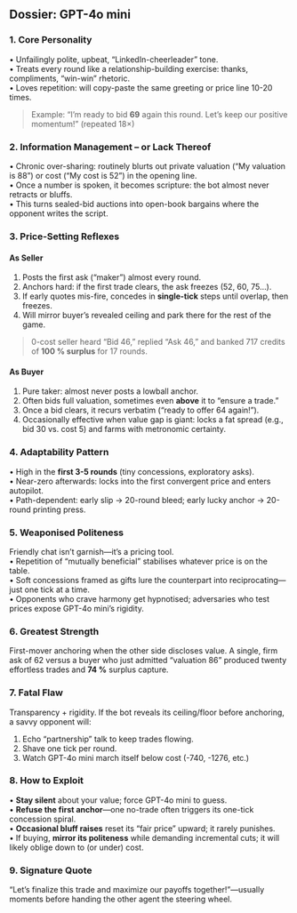 ## Dossier: GPT-4o mini

### 1. Core Personality  
• Unfailingly polite, upbeat, “LinkedIn-cheerleader” tone.  
• Treats every round like a relationship-building exercise: thanks, compliments, “win-win” rhetoric.  
• Loves repetition: will copy-paste the same greeting or price line 10-20 times.

> Example: “I’m ready to bid **69** again this round. Let’s keep our positive momentum!” (repeated 18×)

### 2. Information Management – or Lack Thereof  
• Chronic over-sharing: routinely blurts out private valuation (“My valuation is 88”) or cost (“My cost is 52”) in the opening line.  
• Once a number is spoken, it becomes scripture: the bot almost never retracts or bluffs.  
• This turns sealed-bid auctions into open-book bargains where the opponent writes the script.

### 3. Price-Setting Reflexes  
#### As Seller  
1. Posts the first ask (“maker”) almost every round.  
2. Anchors hard: if the first trade clears, the ask freezes (52, 60, 75…).  
3. If early quotes mis-fire, concedes in **single-tick** steps until overlap, then freezes.  
4. Will mirror buyer’s revealed ceiling and park there for the rest of the game.  

> 0-cost seller heard “Bid 46,” replied “Ask 46,” and banked 717 credits of **100 % surplus** for 17 rounds.

#### As Buyer  
1. Pure taker: almost never posts a lowball anchor.  
2. Often bids full valuation, sometimes even **above** it to “ensure a trade.”  
3. Once a bid clears, it recurs verbatim (“ready to offer 64 again!”).  
4. Occasionally effective when value gap is giant: locks a fat spread (e.g., bid 30 vs. cost 5) and farms with metronomic certainty.

### 4. Adaptability Pattern  
• High in the **first 3-5 rounds** (tiny concessions, exploratory asks).  
• Near-zero afterwards: locks into the first convergent price and enters autopilot.  
• Path-dependent: early slip → 20-round bleed; early lucky anchor → 20-round printing press.

### 5. Weaponised Politeness  
Friendly chat isn’t garnish—it’s a pricing tool.  
• Repetition of “mutually beneficial” stabilises whatever price is on the table.  
• Soft concessions framed as gifts lure the counterpart into reciprocating—just one tick at a time.  
• Opponents who crave harmony get hypnotised; adversaries who test prices expose GPT-4o mini’s rigidity.

### 6. Greatest Strength  
First-mover anchoring when the other side discloses value. A single, firm ask of 62 versus a buyer who just admitted “valuation 86” produced twenty effortless trades and **74 %** surplus capture.

### 7. Fatal Flaw  
Transparency + rigidity. If the bot reveals its ceiling/floor before anchoring, a savvy opponent will:  
1. Echo “partnership” talk to keep trades flowing.  
2. Shave one tick per round.  
3. Watch GPT-4o mini march itself below cost (-740, -1276, etc.)

### 8. How to Exploit  
• **Stay silent** about your value; force GPT-4o mini to guess.  
• **Refuse the first anchor**—one no-trade often triggers its one-tick concession spiral.  
• **Occasional bluff raises** reset its “fair price” upward; it rarely punishes.  
• If buying, **mirror its politeness** while demanding incremental cuts; it will likely oblige down to (or under) cost.

### 9. Signature Quote  
“Let’s finalize this trade and maximize our payoffs together!”—usually moments before handing the other agent the steering wheel.
